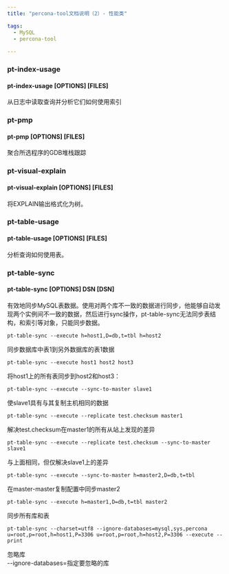 ```yaml
---
title: "percona-tool文档说明（2）- 性能类"

tags:
  - MySQL
  - percona-tool
  
---
```



### pt-index-usage
#### pt-index-usage [OPTIONS] [FILES]
从日志中读取查询并分析它们如何使用索引


### pt-pmp
#### pt-pmp [OPTIONS] [FILES]
聚合所选程序的GDB堆栈跟踪



### pt-visual-explain
#### pt-visual-explain [OPTIONS] [FILES]
将EXPLAIN输出格式化为树。



### pt-table-usage
#### pt-table-usage [OPTIONS] [FILES]
分析查询如何使用表。
### pt-table-sync
#### pt-table-sync [OPTIONS] DSN [DSN]
有效地同步MySQL表数据。使用对两个库不一致的数据进行同步，他能够自动发现两个实例间不一致的数据，然后进行sync操作，pt-table-sync无法同步表结构，和索引等对象，只能同步数据。

```
pt-table-sync --execute h=host1,D=db,t=tbl h=host2
```

同步数据库中表1到另外数据库的表1数据

```
pt-table-sync --execute host1 host2 host3
```

将host1上的所有表同步到host2和host3：

```
pt-table-sync --execute --sync-to-master slave1
```

使slave1具有与其复制主机相同的数据

```
pt-table-sync --execute --replicate test.checksum master1
```

解决test.checksum在master1的所有从站上发现的差异

```
pt-table-sync --execute --replicate test.checksum --sync-to-master slave1
```

与上面相同，但仅解决slave1上的差异

```
pt-table-sync --execute --sync-to-master h=master2,D=db,t=tbl
```

在master-master复制配置中同步master2

```
pt-table-sync --execute h=master1,D=db,t=tbl master2
```

同步所有库和表

```
pt-table-sync --charset=utf8 --ignore-databases=mysql,sys,percona u=root,p=root,h=host1,P=3306 u=root,p=root,h=host2,P=3306 --execute --print
```

忽略库  
--ignore-databases=指定要忽略的库  

